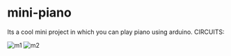 # mini-piano
Its a cool mini project in which you can play piano using arduino.
CIRCUITS:

![m1](https://user-images.githubusercontent.com/63573906/117758830-5514a700-b240-11eb-8733-ae45a9ef49a6.PNG)
![m2](https://user-images.githubusercontent.com/63573906/117758839-58a82e00-b240-11eb-855a-7144bd5866c1.PNG)

